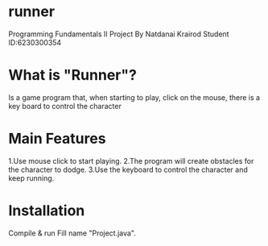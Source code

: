 # runner
Programming Fundamentals II Project By Natdanai Krairod Student ID:6230300354
# What is "Runner"?
Is a game program that, when starting to play, click on the mouse, there is a key board to control the character
# Main Features
1.Use mouse click to start playing.
2.The program will create obstacles for the character to dodge.
3.Use the keyboard to control the character and keep running.
# Installation
Compile & run Fill name "Project.java".
